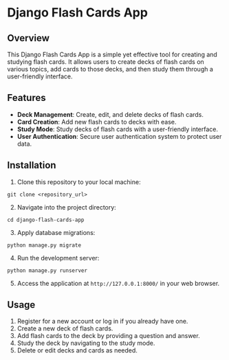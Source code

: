 

# Django Flash Cards App

## Overview

This Django Flash Cards App is a simple yet effective tool for creating and studying flash cards. It allows users to create decks of flash cards on various topics, add cards to those decks, and then study them through a user-friendly interface.

## Features

- **Deck Management**: Create, edit, and delete decks of flash cards.
- **Card Creation**: Add new flash cards to decks with ease.
- **Study Mode**: Study decks of flash cards with a user-friendly interface.
- **User Authentication**: Secure user authentication system to protect user data.

## Installation

1. Clone this repository to your local machine:

```
git clone <repository_url>
```

2. Navigate into the project directory:

```
cd django-flash-cards-app
```

3. Apply database migrations:

```
python manage.py migrate
```

4. Run the development server:

```
python manage.py runserver
```

5. Access the application at `http://127.0.0.1:8000/` in your web browser.

## Usage

1. Register for a new account or log in if you already have one.
2. Create a new deck of flash cards.
3. Add flash cards to the deck by providing a question and answer.
4. Study the deck by navigating to the study mode.
5. Delete or edit decks and cards as needed.

